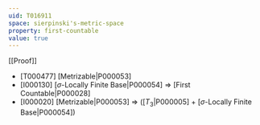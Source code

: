 ```yaml
---
uid: T016911
space: sierpinski's-metric-space
property: first-countable
value: true
---
```

[[Proof]]

* [T000477] [Metrizable|P000053]
* [I000130] [$\sigma$-Locally Finite Base|P000054] => [First Countable|P000028]
* [I000020] [Metrizable|P000053] => ([$T_3$|P000005] + [$\sigma$-Locally Finite Base|P000054])

